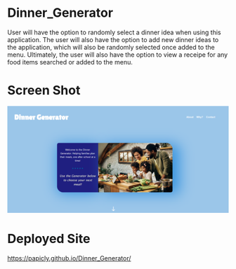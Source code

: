 # Dinner_Generator
User will have the option to randomly select a dinner idea when using this application. The user will also have the option to add new dinner ideas to the application, which will also be randomly selected once added to the menu. Ultimately, the user will also have the option to view a receipe for any food items searched or added to the menu.


# Screen Shot
![Alt text](Assets/Images/screenshot.png)


# Deployed Site
https://papicly.github.io/Dinner_Generator/
